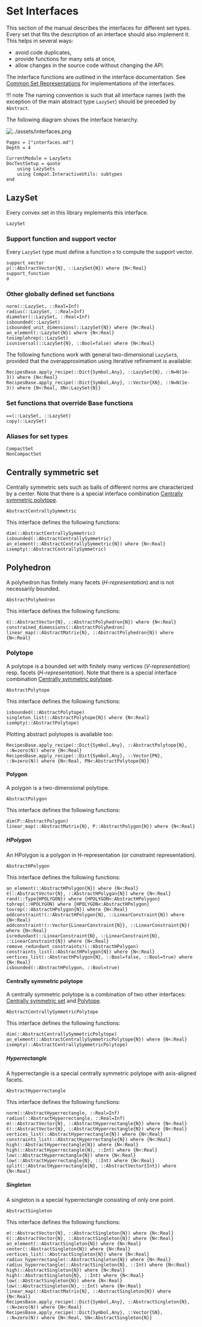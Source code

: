 # Set Interfaces

This section of the manual describes the interfaces for different set types.
Every set that fits the description of an interface should also implement it.
This helps in several ways:
- avoid code duplicates,
- provide functions for many sets at once,
- allow changes in the source code without changing the API.

The interface functions are outlined in the interface documentation.
See [Common Set Representations](@ref) for implementations of the interfaces.

!!! note
    The naming convention is such that all interface names (with the exception
    of the main abstract type `LazySet`) should be preceded by `Abstract`.

The following diagram shows the interface hierarchy.

![../assets/interfaces.png](../assets/interfaces.png)

```@contents
Pages = ["interfaces.md"]
Depth = 4
```

```@meta
CurrentModule = LazySets
DocTestSetup = quote
    using LazySets
    using Compat.InteractiveUtils: subtypes
end
```

## LazySet

Every convex set in this library implements this interface.

```@docs
LazySet
```

### Support function and support vector

Every `LazySet` type must define a function `σ` to compute the support vector.

```@docs
support_vector
ρ(::AbstractVector{N}, ::LazySet{N}) where {N<:Real}
support_function
σ
```

### Other globally defined set functions

```@docs
norm(::LazySet, ::Real=Inf)
radius(::LazySet, ::Real=Inf)
diameter(::LazySet, ::Real=Inf)
isbounded(::LazySet)
isbounded_unit_dimensions(::LazySet{N}) where {N<:Real}
an_element(::LazySet{N}) where {N<:Real}
tosimplehrep(::LazySet)
isuniversal(::LazySet{N}, ::Bool=false) where {N<:Real}
```

The following functions work with general two-dimensional `LazySet`s, provided that the overapproximation using iterative refinement is available:

```@docs
RecipesBase.apply_recipe(::Dict{Symbol,Any}, ::LazySet{N}, ::N=N(1e-3)) where {N<:Real}
RecipesBase.apply_recipe(::Dict{Symbol,Any}, ::Vector{XN}, ::N=N(1e-3)) where {N<:Real, XN<:LazySet{N}}
```

### Set functions that override Base functions

```@docs
==(::LazySet, ::LazySet)
copy(::LazySet)
```

### Aliases for set types

```@docs
CompactSet
NonCompactSet
```

## Centrally symmetric set

Centrally symmetric sets such as balls of different norms are characterized by a
center.
Note that there is a special interface combination
[Centrally symmetric polytope](@ref).

```@docs
AbstractCentrallySymmetric
```

This interface defines the following functions:

```@docs
dim(::AbstractCentrallySymmetric)
isbounded(::AbstractCentrallySymmetric)
an_element(::AbstractCentrallySymmetric{N}) where {N<:Real}
isempty(::AbstractCentrallySymmetric)
```

## Polyhedron

A polyhedron has finitely many facets (*H-representation*) and is not
necessarily bounded.

```@docs
AbstractPolyhedron
```

This interface defines the following functions:

```@docs
∈(::AbstractVector{N}, ::AbstractPolyhedron{N}) where {N<:Real}
constrained_dimensions(::AbstractPolyhedron)
linear_map(::AbstractMatrix{N}, ::AbstractPolyhedron{N}) where {N<:Real}
```

### Polytope

A polytope is a bounded set with finitely many vertices (*V-representation*)
resp. facets (*H-representation*).
Note that there is a special interface combination
[Centrally symmetric polytope](@ref).

```@docs
AbstractPolytope
```

This interface defines the following functions:

```@docs
isbounded(::AbstractPolytope)
singleton_list(::AbstractPolytope{N}) where {N<:Real}
isempty(::AbstractPolytope)
```

Plotting abstract polytopes is available too:

```@docs
RecipesBase.apply_recipe(::Dict{Symbol,Any}, ::AbstractPolytope{N}, ::N=zero(N)) where {N<:Real}
RecipesBase.apply_recipe(::Dict{Symbol,Any}, ::Vector{PN}, ::N=zero(N)) where {N<:Real, PN<:AbstractPolytope{N}}
```

#### Polygon

A polygon is a two-dimensional polytope.

```@docs
AbstractPolygon
```

This interface defines the following functions:

```@docs
dim(P::AbstractPolygon)
linear_map(::AbstractMatrix{N}, P::AbstractPolygon{N}) where {N<:Real}
```

##### HPolygon

An HPolygon is a polygon in H-representation (or constraint representation).

```@docs
AbstractHPolygon
```

This interface defines the following functions:

```@docs
an_element(::AbstractHPolygon{N}) where {N<:Real}
∈(::AbstractVector{N}, ::AbstractHPolygon{N}) where {N<:Real}
rand(::Type{HPOLYGON}) where {HPOLYGON<:AbstractHPolygon}
tohrep(::HPOLYGON) where {HPOLYGON<:AbstractHPolygon}
tovrep(::AbstractHPolygon{N}) where {N<:Real}
addconstraint!(::AbstractHPolygon{N}, ::LinearConstraint{N}) where {N<:Real}
addconstraint!(::Vector{LinearConstraint{N}}, ::LinearConstraint{N}) where {N<:Real}
isredundant(::LinearConstraint{N}, ::LinearConstraint{N}, ::LinearConstraint{N}) where {N<:Real}
remove_redundant_constraints!(::AbstractHPolygon)
constraints_list(::AbstractHPolygon{N}) where {N<:Real}
vertices_list(::AbstractHPolygon{N}, ::Bool=false, ::Bool=true) where {N<:Real}
isbounded(::AbstractHPolygon, ::Bool=true)
```

#### Centrally symmetric polytope

A centrally symmetric polytope is a combination of two other interfaces:
[Centrally symmetric set](@ref) and [Polytope](@ref).

```@docs
AbstractCentrallySymmetricPolytope
```

This interface defines the following functions:

```@docs
dim(::AbstractCentrallySymmetricPolytope)
an_element(::AbstractCentrallySymmetricPolytope{N}) where {N<:Real}
isempty(::AbstractCentrallySymmetricPolytope)
```

##### Hyperrectangle

A hyperrectangle is a special centrally symmetric polytope with axis-aligned
facets.

```@docs
AbstractHyperrectangle
```

This interface defines the following functions:

```@docs
norm(::AbstractHyperrectangle, ::Real=Inf)
radius(::AbstractHyperrectangle, ::Real=Inf)
σ(::AbstractVector{N}, ::AbstractHyperrectangle{N}) where {N<:Real}
∈(::AbstractVector{N}, ::AbstractHyperrectangle{N}) where {N<:Real}
vertices_list(::AbstractHyperrectangle{N}) where {N<:Real}
constraints_list(::AbstractHyperrectangle{N}) where {N<:Real}
high(::AbstractHyperrectangle{N}) where {N<:Real}
high(::AbstractHyperrectangle{N}, ::Int) where {N<:Real}
low(::AbstractHyperrectangle{N}) where {N<:Real}
low(::AbstractHyperrectangle{N}, ::Int) where {N<:Real}
split(::AbstractHyperrectangle{N}, ::AbstractVector{Int}) where {N<:Real}
```

##### Singleton

A singleton is a special hyperrectangle consisting of only one point.

```@docs
AbstractSingleton
```

This interface defines the following functions:

```@docs
σ(::AbstractVector{N}, ::AbstractSingleton{N}) where {N<:Real}
∈(::AbstractVector{N}, ::AbstractSingleton{N}) where {N<:Real}
an_element(::AbstractSingleton{N}) where {N<:Real}
center(::AbstractSingleton{N}) where {N<:Real}
vertices_list(::AbstractSingleton{N}) where {N<:Real}
radius_hyperrectangle(::AbstractSingleton{N}) where {N<:Real}
radius_hyperrectangle(::AbstractSingleton{N}, ::Int) where {N<:Real}
high(::AbstractSingleton{N}) where {N<:Real}
high(::AbstractSingleton{N}, ::Int) where {N<:Real}
low(::AbstractSingleton{N}) where {N<:Real}
low(::AbstractSingleton{N}, ::Int) where {N<:Real}
linear_map(::AbstractMatrix{N}, ::AbstractSingleton{N}) where {N<:Real}
RecipesBase.apply_recipe(::Dict{Symbol,Any}, ::AbstractSingleton{N}, ::N=zero(N)) where {N<:Real}
RecipesBase.apply_recipe(::Dict{Symbol,Any}, ::Vector{SN}, ::N=zero(N)) where {N<:Real, SN<:AbstractSingleton{N}}
```
